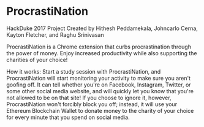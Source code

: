 ProcrastiNation
===============
HackDuke 2017 Project
Created by Hithesh Peddamekala, Johncarlo Cerna, Kayton Fletcher, and Raghu Srinivasan

ProcrastiNation is a Chrome extension that curbs procrastination through the power of money. Enjoy increased productivity while also supporting the charities of your choice!

How it works: Start a study session with ProcrastiNation, and ProcrastiNation will start monitoring your activity to make sure you aren't goofing off. It can tell whether you're on Facebook, Instagram, Twitter, or some other social media website, and will quickly let you know that you're not allowed to be on that site! If you choose to ignore it, however, ProcrastiNation won't forcibly block you off; instead, it will use your Ethereum Blockchain Wallet to donate money to the charity of your choice for every minute that you spend on social media.